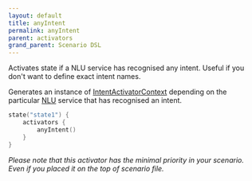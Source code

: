 ```yaml
---
layout: default
title: anyIntent
permalink: anyIntent
parent: activators
grand_parent: Scenario DSL
---
```


Activates state if a NLU service has recognised any intent. Useful if you don't want to define exact intent names.

Generates an instance of [IntentActivatorContext](https://github.com/just-ai/jaicf-kotlin/blob/master/core/src/main/kotlin/com/justai/jaicf/activator/intent/IntentActivatorContext.kt)
depending on the particular [NLU](Natural-Language-Understanding) service that has recognised an intent.

```kotlin
state("state1") {
    activators {
        anyIntent()
    }
}
```

_Please note that this activator has the minimal priority in your scenario. Even if you placed it on the top of scenario file._
